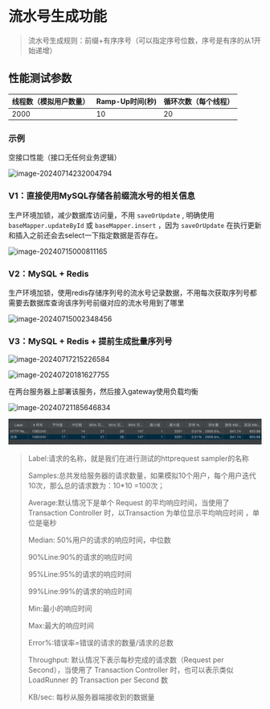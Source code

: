 # 流水号生成功能

> 流水号生成规则：前缀+有序序号（可以指定序号位数，序号是有序的从1开始递增）
>



## 性能测试参数

| 线程数（模拟用户数量） | Ramp-Up时间(秒) | 循环次数（每个线程） |
| ---------------------- | --------------- | -------------------- |
| 2000                   | 10              | 20                   |

### 示例

空接口性能（接口无任何业务逻辑）

![image-20240714232004794](images/image-20240714232004794.png)

### V1：直接使用MySQL存储各前缀流水号的相关信息

生产环境加锁，减少数据库访问量，不用 `saveOrUpdate` , 明确使用`baseMapper.updateById` 或 `baseMapper.insert` ，因为 `saveOrUpdate` 在执行更新和插入之前还会去select一下指定数据是否存在。

![image-20240715000811165](images/image-20240715000811165.png)

### V2：MySQL + Redis

生产环境加锁，使用redis存储序列号的流水号记录数据，不用每次获取序列号都需要去数据库查询该序列号前缀对应的流水号用到了哪里

![image-20240715002348456](images/image-20240715002348456.png)

### V3：MySQL + Redis + 提前生成批量序列号

![image-20240717215226584](images/image-20240717215226584.png)

![image-20240720181627755](images/image-20240720181627755.png)

在两台服务器上部署该服务，然后接入gateway使用负载均衡

![image-20240721185646834](images/image-20240721185646834.png)



![image-20241108152526568](images/image-20241108152526568.png)



> Label:请求的名称，就是我们在进行测试的httprequest sampler的名称
>
> Samples:总共发给服务器的请求数量，如果模拟10个用户，每个用户迭代10次，那么总的请求数为：10*10 =100次；
>
> Average:默认情况下是单个 Request 的平均响应时间，当使用了 Transaction Controller 时，以Transaction 为单位显示平均响应时间 ，单位是毫秒
>
> Median: 50%用户的请求的响应时间，中位数
>
> 90%Line:90%的请求的响应时间
>
> 95%Line:95%的请求的响应时间
>
> 99%Line:99%的请求的响应时间
>
> Min:最小的响应时间
>
> Max:最大的响应时间
>
> Error%:错误率=错误的请求的数量/请求的总数
>
> Throughput: 默认情况下表示每秒完成的请求数（Request per Second），当使用了 Transaction Controller 时，也可以表示类似 LoadRunner 的 Transaction per Second 数 
>
> KB/sec: 每秒从服务器端接收到的数据量

